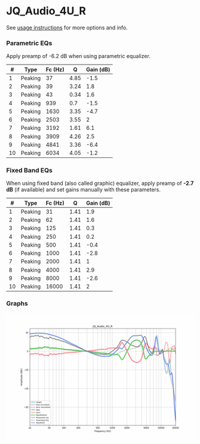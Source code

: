 # JQ_Audio_4U_R
See [usage instructions](https://github.com/jaakkopasanen/AutoEq#usage) for more options and info.

### Parametric EQs
Apply preamp of -6.2 dB when using parametric equalizer.

|   # | Type    |   Fc (Hz) |    Q |   Gain (dB) |
|-----|---------|-----------|------|-------------|
|   1 | Peaking |        37 | 4.85 |        -1.5 |
|   2 | Peaking |        39 | 3.24 |         1.8 |
|   3 | Peaking |        43 | 0.34 |         1.6 |
|   4 | Peaking |       939 | 0.7  |        -1.5 |
|   5 | Peaking |      1630 | 3.35 |        -4.7 |
|   6 | Peaking |      2503 | 3.55 |         2   |
|   7 | Peaking |      3192 | 1.61 |         6.1 |
|   8 | Peaking |      3909 | 4.26 |         2.5 |
|   9 | Peaking |      4841 | 3.36 |        -6.4 |
|  10 | Peaking |      6034 | 4.05 |        -1.2 |

### Fixed Band EQs
When using fixed band (also called graphic) equalizer, apply preamp of **-2.7 dB** (if available) and set gains manually with these parameters.

|   # | Type    |   Fc (Hz) |    Q |   Gain (dB) |
|-----|---------|-----------|------|-------------|
|   1 | Peaking |        31 | 1.41 |         1.9 |
|   2 | Peaking |        62 | 1.41 |         1.6 |
|   3 | Peaking |       125 | 1.41 |         0.3 |
|   4 | Peaking |       250 | 1.41 |         0.2 |
|   5 | Peaking |       500 | 1.41 |        -0.4 |
|   6 | Peaking |      1000 | 1.41 |        -2.8 |
|   7 | Peaking |      2000 | 1.41 |         1   |
|   8 | Peaking |      4000 | 1.41 |         2.9 |
|   9 | Peaking |      8000 | 1.41 |        -2.6 |
|  10 | Peaking |     16000 | 1.41 |         2   |

### Graphs
![](./JQ_Audio_4U_R.png)
